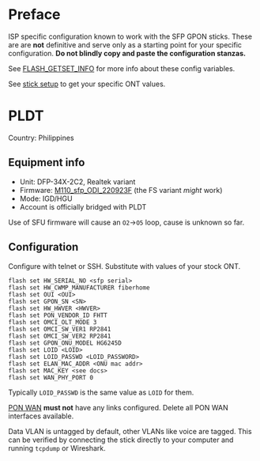 # Preface

ISP specific configuration known to work with the SFP GPON sticks. These are
are **not** definitive and serve only as a starting point for your specific
configuration. **Do not blindly copy and paste the configuration stanzas.**

See [FLASH_GETSET_INFO](/Docs/FLASH_GETSET_INFO.md) for more info about these
config variables.

See [stick setup](/Docs/Setup_Stick.md) to get your specific ONT values.

# PLDT

Country: Philippines

## Equipment info

* Unit: DFP-34X-2C2, Realtek variant
* Firmware: [M110_sfp_ODI_220923F](https://github.com/rajkosto/RTL960x/blob/main/Firmware/DFP-34X-2C2/M110_sfp_ODI_220923F.tar) (the FS variant _might_ work)
* Mode: IGD/HGU
* Account is officially bridged with PLDT

Use of SFU firmware will cause an `O2`->`O5` loop, cause is unknown so far.

## Configuration

Configure with telnet or SSH. Substitute with values of your stock ONT.

```
flash set HW_SERIAL_NO <sfp serial>
flash set HW_CWMP_MANUFACTURER fiberhome
flash set OUI <OUI>
flash set GPON_SN <SN>
flash set HW_HWVER <HWVER>
flash set PON_VENDOR_ID FHTT
flash set OMCI_OLT_MODE 3
flash set OMCI_SW_VER1 RP2841
flash set OMCI_SW_VER2 RP2841
flash set GPON_ONU_MODEL HG6245D
flash set LOID <LOID>
flash set LOID_PASSWD <LOID_PASSWORD>
flash set ELAN_MAC_ADDR <ONU mac addr>
flash set MAC_KEY <see docs>
flash set WAN_PHY_PORT 0
```

Typically `LOID_PASSWD` is the same value as `LOID` for them.

[PON WAN](http://192.168.1.1/multi_wan_generic.asp) **must not** have any links
configured. Delete all PON WAN interfaces available.

Data VLAN is untagged by default, other VLANs like voice are tagged. This can be
verified by connecting the stick directly to your computer and running `tcpdump`
or Wireshark.
